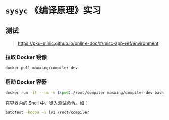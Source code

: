 # `sysyc` 《编译原理》实习

## 测试

> https://pku-minic.github.io/online-doc/#/misc-app-ref/environment

### 拉取 Docker 镜像

```sh
docker pull maxxing/compiler-dev
```

### 启动 Docker 容器

```sh
docker run -it --rm -v $(pwd):/root/compiler maxxing/compiler-dev bash
```

在容器内的 Shell 中，键入测试命令。如：

```sh
autotest -koopa -s lv1 /root/compiler
```
